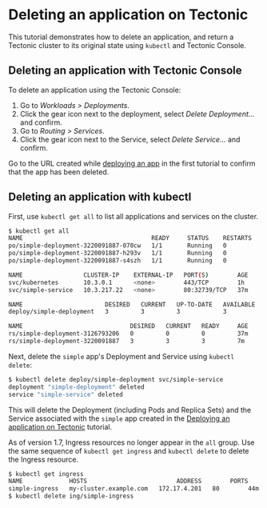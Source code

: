 # Deleting an application on Tectonic

This tutorial demonstrates how to delete an application, and return a Tectonic cluster to its original state using `kubectl` and Tectonic Console.

## Deleting an application with Tectonic Console

To delete an application using the Tectonic Console:

1. Go to *Workloads > Deployments*.
2. Click the gear icon next to the deployment, select *Delete Deployment...* and confirm.
3. Go to *Routing > Services*.
4. Click the gear icon next to the Service, select *Delete Service...* and confirm.

Go to the URL created while [deploying an app][deployed-app] in the first tutorial to confirm that the app has been deleted.

## Deleting an application with kubectl

First, use `kubectl get all` to list all applications and services on the cluster.

```sh
$ kubectl get all
NAME                                    READY     STATUS    RESTARTS   AGE
po/simple-deployment-3220091887-070cw   1/1       Running   0          7m
po/simple-deployment-3220091887-h293v   1/1       Running   0          7m
po/simple-deployment-3220091887-s4szh   1/1       Running   0          7m

NAME                 CLUSTER-IP    EXTERNAL-IP   PORT(S)        AGE
svc/kubernetes       10.3.0.1      <none>        443/TCP        1h
svc/simple-service   10.3.217.22   <none>        80:32739/TCP   37m

NAME                       DESIRED   CURRENT   UP-TO-DATE   AVAILABLE   AGE
deploy/simple-deployment   3         3         3            3           37m

NAME                              DESIRED   CURRENT   READY     AGE
rs/simple-deployment-3126793206   0         0         0         37m
rs/simple-deployment-3220091887   3         3         3         7m
```

Next, delete the `simple` app's Deployment and Service using `kubectl delete`:

```sh
$ kubectl delete deploy/simple-deployment svc/simple-service
deployment "simple-deployment" deleted
service "simple-service" deleted
```

This will delete the Deployment (including Pods and Replica Sets) and the Service associated with the `simple` app created in the [Deploying an application on Tectonic][first-app] tutorial.

As of version 1.7, Ingress resources no longer appear in the `all` group. Use the same sequence of `kubectl get ingress` and `kubectl delete` to delete the Ingress resource.

```sh
$ kubectl get ingress
NAME             HOSTS                         ADDRESS        PORTS     AGE
simple-ingress   my-cluster.example.com   172.17.4.201   80        44m
$ kubectl delete ing/simple-ingress
```


[first-app]: first-app.md
[deployed-app]: first-app.md#deploying-an-app-with-tectonic-console
